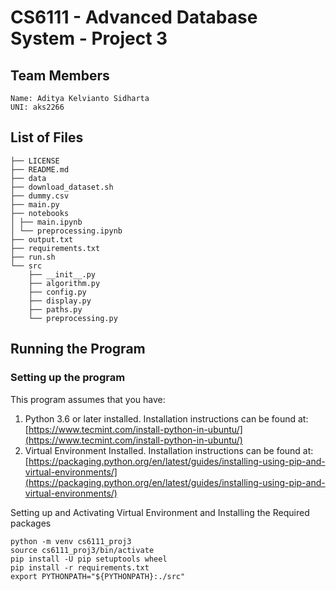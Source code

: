 # CS6111 - Advanced Database System - Project 3

## Team Members
```
Name: Aditya Kelvianto Sidharta
UNI: aks2266
```

## List of Files
```
├── LICENSE
├── README.md
├── data
├── download_dataset.sh
├── dummy.csv
├── main.py
├── notebooks
│ ├── main.ipynb
│ └── preprocessing.ipynb
├── output.txt
├── requirements.txt
├── run.sh
└── src
    ├── __init__.py
    ├── algorithm.py
    ├── config.py
    ├── display.py
    ├── paths.py
    └── preprocessing.py
```

## Running the Program

### Setting up the program

This program assumes that you have:

1. Python 3.6 or later installed. Installation instructions can be found at: [https://www.tecmint.com/install-python-in-ubuntu/](https://www.tecmint.com/install-python-in-ubuntu/)
2. Virtual Environment Installed. Installation instructions can be found at: [https://packaging.python.org/en/latest/guides/installing-using-pip-and-virtual-environments/](https://packaging.python.org/en/latest/guides/installing-using-pip-and-virtual-environments/)

Setting up and Activating Virtual Environment and Installing the Required packages
```
python -m venv cs6111_proj3
source cs6111_proj3/bin/activate
pip install -U pip setuptools wheel
pip install -r requirements.txt
export PYTHONPATH="${PYTHONPATH}:./src"
```

